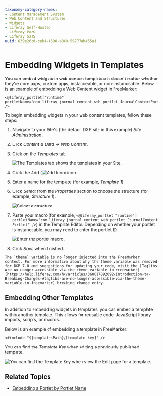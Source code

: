 ```yaml
---
taxonomy-category-names:
- Content Management System
- Web Content and Structures
- Widgets
- Liferay Self-Hosted
- Liferay PaaS
- Liferay SaaS
uuid: 639e26cd-ceb4-4590-a380-56777ab455a1
---
```

# Embedding Widgets in Templates

You can embed widgets in web content templates: it doesn't matter whether they're core apps, custom apps, instanceable, or non-instanceable. Below is an example of embedding a Web Content widget in FreeMarker:

```markup
<@liferay_portlet["runtime"] portletName="com_liferay_journal_content_web_portlet_JournalContentPortlet" />
```

To begin embedding widgets in your web content templates, follow these steps:

1. Navigate to your Site's (the default DXP site in this example) _Site Administration_.
1. Click _Content & Data_ &rarr; _Web Content_.
1. Click on the _Templates_ tab.

    ![The Templates tab shows the templates in your Site.](./embedding-widgets-in-templates/images/01.png)

1. Click the Add (![Add Icon](../../../images/icon-add.png)) icon.
1. Enter a name for the template (for example, _Template 1_)
1. Click _Select_ from the _Properties_ section to choose the structure (for example, _Structure 1_).

    ![Select a structure.](./embedding-widgets-in-templates/images/02.png)

1. Paste your macro (for example, `<@liferay_portlet["runtime"] portletName="com_liferay_journal_content_web_portlet_JournalContentPortlet" />`) in the Template Editor. Depending on whether your portlet is instanceable, you may need to enter the portlet ID.

    ![Enter the portlet macro.](./embedding-widgets-in-templates/images/03.png)

1. Click _Save_ when finished.

```{important}
The `theme` variable is no longer injected into the FreeMarker context. For more information about why the theme variable was removed for DXP 7.0 and suggestions for updating your code, visit the [Taglibs Are No Longer Accessible via the theme Variable in FreeMarker](https://help.liferay.com/hc/articles/360017892092-Introduction-to-Breaking-Changes-#taglibs-are-no-longer-accessible-via-the-theme-variable-in-freemarker) breaking change entry.
```

## Embedding Other Templates

In addition to embedding widgets in templates, you can embed a template within another template. This allows for reusable code, JavaScript library imports, scripts, or macros.

Below is an example of embedding a template in FreeMarker:

```markup
<#include "${templatesPath}/[template-key]" />
```

You can find the *Template Key* when editing a previously published template.

![You can find the Template Key when view the Edit page for a template.](./embedding-widgets-in-templates/images/04.png)

## Related Topics

* [Embedding a Portlet by Portlet Name](https://help.liferay.com/hc/articles/360028746512-Embedding-a-Portlet-by-Portlet-Name)
